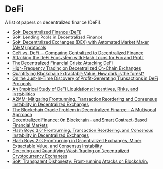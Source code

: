 # DeFi
A list of papers on decentralized finance (DeFi).

- [SoK: Decentralized Finance (DeFi)](https://arxiv.org/pdf/2101.08778.pdf) 
- [SoK: Lending Pools in Decentralized Finance](https://arxiv.org/pdf/2012.13230.pdf) 
- [SoK: Decentralized Exchanges (DEX) with Automated Market Maker (AMM) protocols](https://berkeley-defi.github.io/assets/material/DEX%20with%20AMM%20Protocols.pdf) 
- [CeFi vs. DeFi -- Comparing Centralized to Decentralized Finance](https://arxiv.org/abs/2106.08157)
- [Attacking the DeFi Ecosystem with Flash Loans for Fun and Profit](https://arxiv.org/pdf/2003.03810.pdf)
- [The Decentralized Financial Crisis: Attacking DeFi](https://www.researchgate.net/profile/Daniel-Perez-116/publication/339374442_The_Decentralized_Financial_Crisis_Attacking_DeFi/links/5e8218d7299bf1a91b8cf48b/The-Decentralized-Financial-Crisis-Attacking-DeFi.pdf) 
- [High-Frequency Trading on Decentralized On-Chain Exchanges](https://ieeexplore.ieee.org/stamp/stamp.jsp?arnumber=9519421)
- [Quantifying Blockchain Extractable Value: How dark is the forest?](https://arxiv.org/pdf/2101.05511.pdf)
- [On the Just-In-Time Discovery of Profit-Generating Transactions in DeFi Protocols](https://arxiv.org/pdf/2103.02228.pdf) 
- [An Empirical Study of DeFi Liquidations: Incentives, Risks, and Instabilities](https://scholar.google.ch/citations?view_op=view_citation&hl=en&user=jLr_xi4AAAAJ&cstart=20&pagesize=80&citation_for_view=jLr_xi4AAAAJ:bEWYMUwI8FkC) 
- [A2MM: Mitigating Frontrunning, Transaction Reordering and Consensus Instability in Decentralized Exchanges](https://arxiv.org/pdf/2106.07371.pdf)
- [The Blockchain Oracle Problem in Decentralized Finance - A Multivocal Approach](https://www.preprints.org/manuscript/202107.0231/v1)
- [Decentralized Finance: On Blockchain - and Smart Contract-Based Financial Markets](https://berkeley-defi.github.io/assets/material/Fabian-Schar-decentralized-finance-on-blockchain-and-smart-contract-based-financial-markets.pdf) 
- [Flash Boys 2.0: Frontrunning, Transaction Reordering, and Consensus Instability in Decentralized Exchanges](https://arxiv.org/pdf/1904.05234.pdf) 
- [Flash Boys 2.0: Frontrunning in Decentralized Exchanges, Miner Extractable Value, and Consensus Instability](https://ieeexplore.ieee.org/stamp/stamp.jsp?tp=&arnumber=9152675) 
- [Detecting and Quantifying Wash Trading on Decentralized Cryptocurrency Exchanges](https://arxiv.org/pdf/2102.07001.pdf) 
- [SoK: Transparent Dishonesty: Front-running
Attacks on Blockchain.](https://arxiv.org/pdf/1902.05164.pdf)
